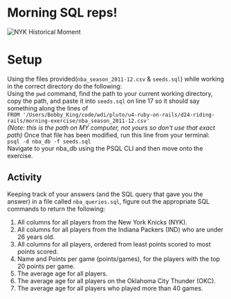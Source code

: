 # Morning SQL reps!

![NYK Historical Moment](http://38.media.tumblr.com/e18de6a5234322bfa3e3f3718a7f7a1c/tumblr_mhdrol7U281r9ngjbo1_500.gif)

# Setup

Using the files provided(`nba_season_2011-12.csv` & `seeds.sql`) while working in the correct directory do the following:
<br>
Using the `pwd` command, find the path to your current working directory, copy the path, and paste it into `seeds.sql` on line 17 so it should say something along the lines of
<br>
`FROM '/Users/Bobby_King/code/wdi/pluto/u4-ruby-on-rails/d24-riding-rails/morning-exercise/nba_season_2011-12.csv'`
<br>
*(Note: this is the path on MY computer, not yours so don't use that exact path)*
Once that file has been modified, run this line from your terminal:
<br>
`psql -d nba_db -f seeds.sql`<br>
Navigate to your nba_db using the PSQL CLI and then move onto the exercise.

## Activity

Keeping track of your answers (and the SQL query that gave you the answer) in a file called `nba_queries.sql`, figure out the appropriate SQL commands to return the following:

1. All columns for all players from the New York Knicks (NYK).
1. All columns for all players from the Indiana Packers (IND) who are under 26 years old.
1. All columns for all players, ordered from least points scored to most points scored.
1. Name and Points per game (points/games), for the players with the top 20 points per game.
1. The average age for all players.
1. The average age for all players on the Oklahoma City Thunder (OKC).
1. The average age for all players who played more than 40 games.

